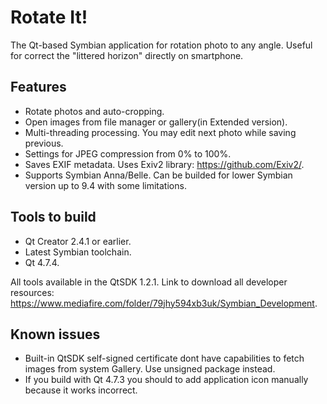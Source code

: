# Rotate It!
The Qt-based Symbian application for rotation photo to any angle. Useful for correct the "littered horizon" directly on smartphone.

## Features
* Rotate photos and auto-cropping.
* Open images from file manager or gallery(in Extended version). 
* Multi-threading processing. You may edit next photo while saving previous.
* Settings for JPEG compression from 0% to 100%.
* Saves EXIF metadata. Uses Exiv2 library: https://github.com/Exiv2/.
* Supports Symbian Anna/Belle. Can be builded for lower Symbian version up to 9.4 with some limitations.

## Tools to build
* Qt Creator 2.4.1 or earlier.
* Latest Symbian toolchain.
* Qt 4.7.4.

All tools available in the QtSDK 1.2.1. Link to download all developer resources: https://www.mediafire.com/folder/79jhy594xb3uk/Symbian_Development.

## Known issues
* Built-in QtSDK self-signed certificate dont have capabilities to fetch images from system Gallery. Use unsigned package instead.
* If you build with Qt 4.7.3 you should to add application icon manually because it works incorrect.
